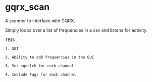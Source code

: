# gqrx_scan

A scanner to interface with GQRX.  

Simply loops over a list of frequencies in a csv and listens for activity.  

TBD:

	1. GUI

	2. Ability to add frequencies in the GUI

	3. Set squelch for each channel

	4. Include tags for each channel
